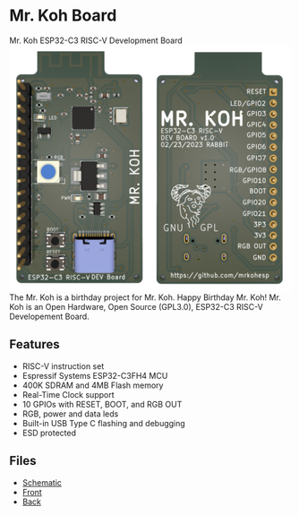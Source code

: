 
# Mr. Koh Board
Mr. Koh ESP32-C3 RISC-V Development Board
![MrKoh](MrKoh.png)
The Mr. Koh is a birthday project for Mr. Koh.  Happy Birthday Mr. Koh!  Mr. Koh is an Open Hardware, Open Source (GPL3.0), ESP32-C3 RISC-V Developement Board.

## Features
* RISC-V instruction set
* Espressif Systems ESP32-C3FH4 MCU
* 400K SDRAM and 4MB Flash memory
* Real-Time Clock support
* 10 GPIOs with RESET, BOOT, and RGB OUT
* RGB, power and data leds
* Built-in USB Type C flashing and debugging
* ESD protected

## Files
* [Schematic](Hardware/MrKoh.pdf) 
* [Front](front012623.png)
* [Back](back012623.png)






